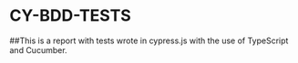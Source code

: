 # CY-BDD-TESTS

##This is a report with tests wrote in cypress.js with the use of TypeScript and Cucumber. 
